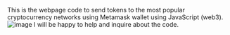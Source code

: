 This is the webpage code to send tokens to the most popular cryptocurrency networks using Metamask wallet using JavaScript (web3).
![image](https://github.com/user-attachments/assets/5c492a2b-f457-408b-ae30-35dedb12b210)
I will be happy to help and inquire about the code.


